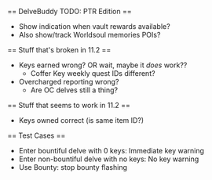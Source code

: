== DelveBuddy TODO: PTR Edition ==
* Show indication when vault rewards available?
* Also show/track Worldsoul memories POIs?

== Stuff that's broken in 11.2 ==
* Keys earned wrong? OR wait, maybe it *does* work??
    * Coffer Key weekly quest IDs different?
* Overcharged reporting wrong?
    * Are OC delves still a thing?

== Stuff that seems to work in 11.2 ==
* Keys owned correct (is same item ID?)

== Test Cases ==
* Enter bountiful delve with 0 keys: Immediate key warning
* Enter non-bountiful delve with no keys: No key warning
* Use Bounty: stop bounty flashing
